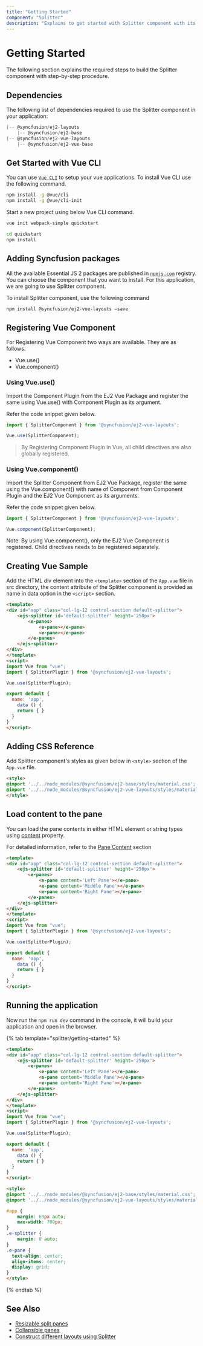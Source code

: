 ```yaml
---
title: "Getting Started"
component: "Splitter"
description: "Explains to get started with Splitter component with its key features such as resizable,validation and nested Splitter, etc."
---
```


# Getting Started

The following section explains the required steps to build the Splitter component with step-by-step procedure.

## Dependencies

The following list of dependencies required to use the Splitter component in your application:

```js
|-- @syncfusion/ej2-layouts
    |-- @syncfusion/ej2-base
|-- @syncfusion/ej2-vue-layouts
    |-- @syncfusion/ej2-vue-base

```

## Get Started with Vue CLI

You can use [`Vue CLI`](https://github.com/vuejs/vue-cli) to setup your vue applications.
To install Vue CLI use the following command.

```bash
npm install -g @vue/cli
npm install -g @vue/cli-init
```

Start a new project using below Vue CLI command.

```bash
vue init webpack-simple quickstart

cd quickstart
npm install

```

## Adding Syncfusion packages

All the available Essential JS 2 packages are published in [`npmjs.com`](https://www.npmjs.com/~syncfusionorg) registry.
You can choose the component that you want to install. For this application, we are going to use Splitter component.

To install Splitter component, use the following command

```bash
npm install @syncfusion/ej2-vue-layouts –save
```

## Registering Vue Component

For Registering Vue Component two ways are available. They are as follows.
* Vue.use()
* Vue.component()

### Using Vue.use()

Import the Component Plugin from the EJ2 Vue Package and register the same using Vue.use() with Component Plugin as its argument.

Refer the code snippet given below.

```typescript
import { SplitterComponent } from '@syncfusion/ej2-vue-layouts';

Vue.use(SplitterComponent);
```

> By Registering Component Plugin in Vue, all child directives are also globally registered.

### Using Vue.component()

Import the Splitter Component from EJ2 Vue Package, register the same using the Vue.component() with name of Component from Component Plugin and the EJ2 Vue Component as its arguments.

Refer the code snippet given below.

```typescript
import { SplitterComponent } from '@syncfusion/ej2-vue-layouts';

Vue.component(SplitterComponent);
```

Note: By using Vue.component(), only the EJ2 Vue Component is registered. Child directives needs to be registered separately.

## Creating Vue Sample

Add the HTML div element into the `<template>` section of the `App.vue` file in src directory,
the content attribute of the Splitter component is provided as name in data option in the `<script>` section.

```html
<template>
<div id="app" class="col-lg-12 control-section default-splitter">
    <ejs-splitter id='default-splitter' height='250px'>
        <e-panes>
            <e-pane></e-pane>
            <e-pane></e-pane>
        </e-panes>
    </ejs-splitter>
</div>
</template>
<script>
import Vue from "vue";
import { SplitterPlugin } from '@syncfusion/ej2-vue-layouts';

Vue.use(SplitterPlugin);

export default {
  name: 'app',
    data () {
    return { }
  }
}
</script>
```

## Adding CSS Reference

Add Splitter component's styles as given below in `<style>` section of the `App.vue` file.

```html
<style>
@import '../../node_modules/@syncfusion/ej2-base/styles/material.css';
@import '../../node_modules/@syncfusion/ej2-vue-layouts/styles/material.css';
</style>
```

## Load content to the pane

You can load the pane contents in either HTML element or string types using [content](../api/splitter/#content) property.

For detailed information, refer to the [Pane Content](./pane-content/) section

```html
<template>
<div id="app" class="col-lg-12 control-section default-splitter">
    <ejs-splitter id='default-splitter' height='250px'>
        <e-panes>
            <e-pane content='Left Pane'></e-pane>
            <e-pane content='Middle Pane'></e-pane>
            <e-pane content='Right Pane'></e-pane>
        </e-panes>
    </ejs-splitter>
</div>
</template>
<script>
import Vue from "vue";
import { SplitterPlugin } from '@syncfusion/ej2-vue-layouts';

Vue.use(SplitterPlugin);

export default {
  name: 'app',
    data () {
    return { }
  }
}
</script>
```

## Running the application

Now run the `npm run dev` command in the console, it will build your application and open in the browser.

{% tab template="splitter/getting-started" %}

```html
<template>
<div id="app" class="col-lg-12 control-section default-splitter">
    <ejs-splitter id='default-splitter' height='250px'>
        <e-panes>
            <e-pane content='Left Pane'></e-pane>
            <e-pane content='Middle Pane'></e-pane>
            <e-pane content='Right Pane'></e-pane>
        </e-panes>
    </ejs-splitter>
</div>
</template>
<script>
import Vue from "vue";
import { SplitterPlugin } from '@syncfusion/ej2-vue-layouts';

Vue.use(SplitterPlugin);

export default {
  name: 'app',
    data () {
    return { }
  }
}
</script>

<style>
@import '../../node_modules/@syncfusion/ej2-base/styles/material.css';
@import '../../node_modules/@syncfusion/ej2-vue-layouts/styles/material.css';

#app {
    margin: 60px auto;
    max-width: 700px;
}
.e-splitter {
    margin: 0 auto;
}
.e-pane {
  text-align: center;
  align-items: center;
  display: grid;
}
</style>
```

{% endtab %}

## See Also

* [Resizable split panes](./resizing/)
* [Collapsible panes](./expand-collapse/)
* [Construct different layouts using Splitter](./different-layouts/)